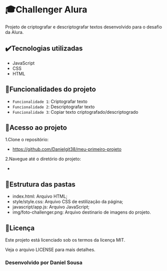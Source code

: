 # :mortar_board:Challenger Alura

Projeto de criptografar e descriptografar textos desenvolvido para o desafio da Alura.

## :heavy_check_mark:Tecnologias utilizadas
- JavaScript
- CSS
- HTML

## :hammer:Funcionalidades do projeto
- `Funcionalidade 1`: Criptografar texto
- `Funcionalidade 2`: Descriptografar texto
- `Funcionalidade 3`: Copiar texto criptografado/descriptogrado

## :pushpin:Acesso ao projeto
1.Clone o repositório:

- https://github.com/Danielgit38/meu-primeiro-projeto

2.Navegue até o diretório do projeto:

-

## :file_folder:Estrutura das pastas
- index.html: Arquivo HTML;
- style/style.css: Arquivo CSS de estilização da página;
- javascript/app.js: Arquivo JavaScript;
- img/foto-challenger.png: Arquivo destinario de imagens do projeto.

## :scroll:Licença

Este projeto está licenciado sob os termos da licença MIT.

Veja o arquivo LICENSE para mais detalhes.

### Desenvolvido por Daniel Sousa

